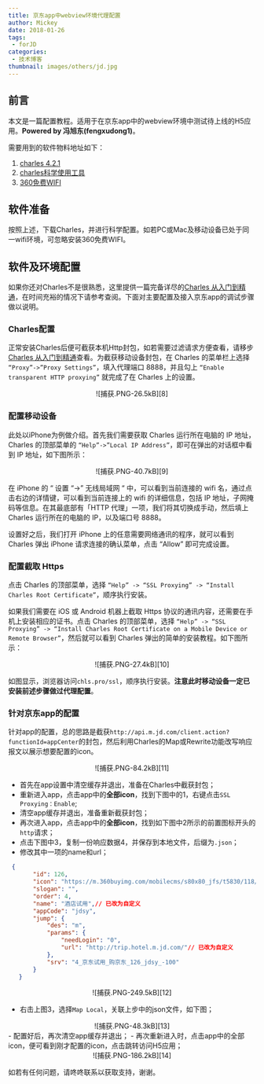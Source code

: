 ```yaml
---
title: 京东app中webview环境代理配置
author: Mickey
date: 2018-01-26
tags:
 - forJD
categories:
 - 技术博客
thumbnail: images/others/jd.jpg
---
```



## 前言

本文是一篇配置教程。适用于在京东app中的webview环境中测试待上线的H5应用。**Powered by 冯旭东(fengxudong1)**。

需要用到的软件物料地址如下：

 1. [charles 4.2.1][3] 
 2. [charles科学使用工具][4]
 3. [360免费WIFI][5]

## 软件准备

按照上述，下载Charles，并进行科学配置。如若PC或Mac及移动设备已处于同一wifi环境，可忽略安装360免费WIFI。

## 软件及环境配置

如果你还对Charles不是很熟悉，这里提供一篇完备详尽的[Charles 从入门到精通][6]，在时间充裕的情况下请参考查阅。下面对主要配置及接入京东app的调试步骤做以说明。

### Charles配置

正常安装Charles后便可截获本机Http封包，如若需要过滤请求方便查看，请移步[Charles 从入门到精通][7]查看。为截获移动设备封包，在 Charles 的菜单栏上选择 `“Proxy”->”Proxy Settings”`，填入代理端口 8888，并且勾上 `“Enable transparent HTTP proxying”` 就完成了在 Charles 上的设置。

<center>![捕获.PNG-26.5kB][8]</center>

### 配置移动设备

此处以iPhone为例做介绍。首先我们需要获取 Charles 运行所在电脑的 IP 地址，Charles 的顶部菜单的 `“Help”->”Local IP Address”`，即可在弹出的对话框中看到 IP 地址，如下图所示：

<center>![捕获.PNG-40.7kB][9]</center>
 
 在 iPhone 的 “ 设置 “->” 无线局域网 “ 中，可以看到当前连接的 wifi 名，通过点击右边的详情键，可以看到当前连接上的 wifi 的详细信息，包括 IP 地址，子网掩码等信息。在其最底部有「HTTP 代理」一项，我们将其切换成手动，然后填上 Charles 运行所在的电脑的 IP，以及端口号 8888。
 
 设置好之后，我们打开 iPhone 上的任意需要网络通讯的程序，就可以看到 Charles 弹出 iPhone 请求连接的确认菜单，点击 “Allow” 即可完成设置。
 
### 配置截取 Https

点击 Charles 的顶部菜单，选择 `“Help” -> “SSL Proxying” -> “Install Charles Root Certificate”`，顺序执行安装。

如果我们需要在 iOS 或 Android 机器上截取 Https 协议的通讯内容，还需要在手机上安装相应的证书。点击 Charles 的顶部菜单，选择 `“Help” -> “SSL Proxying” -> “Install Charles Root Certificate on a Mobile Device or Remote Browser”`，然后就可以看到 Charles 弹出的简单的安装教程。如下图所示：

<center>![捕获.PNG-27.4kB][10]</center>

如图显示，浏览器访问`chls.pro/ssl`，顺序执行安装。**注意此时移动设备一定已安装前述步骤做过代理配置**。

### 针对京东app的配置

针对app的配置，总的思路是截获`http://api.m.jd.com/client.action?functionId=appCenter`的封包，然后利用Charles的Map或Rewrite功能改写响应报文以展示想要配置的icon。

<center>![捕获.PNG-84.2kB][11]</center>

 - 首先在app设置中清空缓存并退出，准备在Charles中截获封包；
 - 重新进入app，点击app中的**全部icon**，找到下图中的1，右键点击`SSL Proxying：Enable`;
 - 清空app缓存并退出，准备重新截获封包；
 - 再次进入app，点击app中的**全部icon**，找到如下图中2所示的前置图标开头的`http`请求；
 - 点击下图中3，复制一份响应数据4，并保存到本地文件，后缀为`.json`；
 - 修改其中一项的name和url；
 
 ```json 
  {
		"id": 126,
		"icon": "https://m.360buyimg.com/mobilecms/s80x80_jfs/t5830/118/179491490/8188/42c7ec47/591dab29N24f970a9.png",
		"slogan": "",
		"order": 4,
		"name": "酒店试用",// 已改为自定义
		"appCode": "jdsy",
		"jump": {
			"des": "m",
			"params": {
				"needLogin": "0",
				"url": "http://trip.hotel.m.jd.com/"// 已改为自定义
			},
			"srv": "4_京东试用_购京东_126_jdsy_-100"
		}
	}
 ```

<center>![捕获.PNG-249.5kB][12]</center>

 - 右击上图3，选择`Map Local`，关联上步中的json文件，如下图；
 
 <center>![捕获.PNG-48.3kB][13]</center>
 - 配置好后，再次清空app缓存并退出；
 - 再次重新进入时，点击app中的全部icon，便可看到刚才配置的icon，点击跳转访问H5应用；

<center>![捕获.PNG-186.2kB][14]</center>
 
如若有任何问题，请咚咚联系以获取支持，谢谢。

  [1]: https://mickeywang.com
  [2]: https://www.zhihu.com/people/laughingHome
  [3]: https://www.charlesproxy.com/latest-release/download.do
  [4]: https://www.zzzmode.com/mytools/charles/
  [5]: http://wifi.360.cn/easy/pc
  [6]: http://blog.devtang.com/2015/11/14/charles-introduction/
  [7]: http://blog.devtang.com/2015/11/14/charles-introduction/
  [8]: images/tech/JDapp_proxy_1.PNG
  [9]: images/tech/JDapp_proxy_2.PNG
  [10]: images/tech/JDapp_proxy_3.PNG
  [11]: images/tech/JDapp_proxy_4.PNG
  [12]: images/tech/JDapp_proxy_5.PNG
  [13]: images/tech/JDapp_proxy_6.PNG
  [14]: images/tech/JDapp_proxy_7.PNG